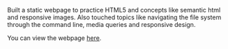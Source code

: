 Built a static webpage to practice HTML5 and concepts like semantic html and responsive images. Also touched topics like navigating the file system through the command line, media queries and responsive design.

You can view the webpage [here](https://bryantigwebuike.github.io/HTML5_Practice_Webpage/).

